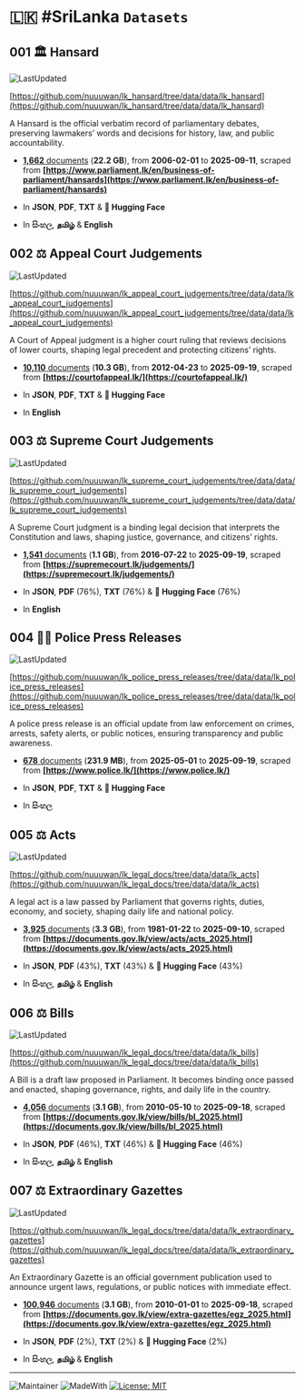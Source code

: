 # 🇱🇰 #SriLanka `Datasets`

## 001 🏛️ Hansard

![LastUpdated](https://img.shields.io/badge/last_updated-2025--09--20_02:36:20-green)

[https://github.com/nuuuwan/lk_hansard/tree/data/data/lk_hansard](https://github.com/nuuuwan/lk_hansard/tree/data/data/lk_hansard)

A Hansard is the official verbatim record of parliamentary debates, preserving lawmakers’ words and decisions for history, law, and public accountability.

- [**1,662** documents](https://github.com/nuuuwan/lk_hansard/tree/data/data/lk_hansard) (**22.2 GB**), from **2006-02-01** to **2025-09-11**, scraped from **[https://www.parliament.lk/en/business-of-parliament/hansards](https://www.parliament.lk/en/business-of-parliament/hansards)**

- In **JSON**, **PDF**, **TXT** & **🤗 Hugging Face**

- In **සිංහල**, **தமிழ்** & **English**

## 002 ⚖️ Appeal Court Judgements

![LastUpdated](https://img.shields.io/badge/last_updated-2025--09--20_02:39:39-green)

[https://github.com/nuuuwan/lk_appeal_court_judgements/tree/data/data/lk_appeal_court_judgements](https://github.com/nuuuwan/lk_appeal_court_judgements/tree/data/data/lk_appeal_court_judgements)

A Court of Appeal judgment is a higher court ruling that reviews decisions of lower courts, shaping legal precedent and protecting citizens’ rights.

- [**10,110** documents](https://github.com/nuuuwan/lk_appeal_court_judgements/tree/data/data/lk_appeal_court_judgements) (**10.3 GB**), from **2012-04-23** to **2025-09-19**, scraped from **[https://courtofappeal.lk/](https://courtofappeal.lk/)**

- In **JSON**, **PDF**, **TXT** & **🤗 Hugging Face**

- In **English**

## 003 ⚖️ Supreme Court Judgements

![LastUpdated](https://img.shields.io/badge/last_updated-2025--09--20_02:51:36-green)

[https://github.com/nuuuwan/lk_supreme_court_judgements/tree/data/data/lk_supreme_court_judgements](https://github.com/nuuuwan/lk_supreme_court_judgements/tree/data/data/lk_supreme_court_judgements)

A Supreme Court judgment is a binding legal decision that interprets the Constitution and laws, shaping justice, governance, and citizens’ rights.

- [**1,541** documents](https://github.com/nuuuwan/lk_supreme_court_judgements/tree/data/data/lk_supreme_court_judgements) (**1.1 GB**), from **2016-07-22** to **2025-09-19**, scraped from **[https://supremecourt.lk/judgements/](https://supremecourt.lk/judgements/)**

- In **JSON**, **PDF** (76%), **TXT** (76%) & **🤗 Hugging Face** (76%)

- In **English**

## 004 👮‍♂️ Police Press Releases

![LastUpdated](https://img.shields.io/badge/last_updated-2025--09--20_02:05:55-green)

[https://github.com/nuuuwan/lk_police_press_releases/tree/data/data/lk_police_press_releases](https://github.com/nuuuwan/lk_police_press_releases/tree/data/data/lk_police_press_releases)

A police press release is an official update from law enforcement on crimes, arrests, safety alerts, or public notices, ensuring transparency and public awareness.

- [**678** documents](https://github.com/nuuuwan/lk_police_press_releases/tree/data/data/lk_police_press_releases) (**231.9 MB**), from **2025-05-01** to **2025-09-19**, scraped from **[https://www.police.lk/](https://www.police.lk/)**

- In **JSON**, **PDF**, **TXT** & **🤗 Hugging Face**

- In **සිංහල**

## 005 ⚖️ Acts

![LastUpdated](https://img.shields.io/badge/last_updated-2025--09--20_02:55:53-green)

[https://github.com/nuuuwan/lk_legal_docs/tree/data/data/lk_acts](https://github.com/nuuuwan/lk_legal_docs/tree/data/data/lk_acts)

A legal act is a law passed by Parliament that governs rights, duties, economy, and society, shaping daily life and national policy.

- [**3,925** documents](https://github.com/nuuuwan/lk_legal_docs/tree/data/data/lk_acts) (**3.3 GB**), from **1981-01-22** to **2025-09-10**, scraped from **[https://documents.gov.lk/view/acts/acts_2025.html](https://documents.gov.lk/view/acts/acts_2025.html)**

- In **JSON**, **PDF** (43%), **TXT** (43%) & **🤗 Hugging Face** (43%)

- In **සිංහල**, **தமிழ்** & **English**

## 006 ⚖️ Bills

![LastUpdated](https://img.shields.io/badge/last_updated-2025--09--20_02:51:03-green)

[https://github.com/nuuuwan/lk_legal_docs/tree/data/data/lk_bills](https://github.com/nuuuwan/lk_legal_docs/tree/data/data/lk_bills)

A Bill is a draft law proposed in Parliament. It becomes binding once passed and enacted, shaping governance, rights, and daily life in the country.

- [**4,056** documents](https://github.com/nuuuwan/lk_legal_docs/tree/data/data/lk_bills) (**3.1 GB**), from **2010-05-10** to **2025-09-18**, scraped from **[https://documents.gov.lk/view/bills/bl_2025.html](https://documents.gov.lk/view/bills/bl_2025.html)**

- In **JSON**, **PDF** (46%), **TXT** (46%) & **🤗 Hugging Face** (46%)

- In **සිංහල**, **தமிழ்** & **English**

## 007 ⚖️ Extraordinary Gazettes

![LastUpdated](https://img.shields.io/badge/last_updated-2025--09--20_02:50:58-green)

[https://github.com/nuuuwan/lk_legal_docs/tree/data/data/lk_extraordinary_gazettes](https://github.com/nuuuwan/lk_legal_docs/tree/data/data/lk_extraordinary_gazettes)

An Extraordinary Gazette is an official government publication used to announce urgent laws, regulations, or public notices with immediate effect.

- [**100,946** documents](https://github.com/nuuuwan/lk_legal_docs/tree/data/data/lk_extraordinary_gazettes) (**3.1 GB**), from **2010-01-01** to **2025-09-18**, scraped from **[https://documents.gov.lk/view/extra-gazettes/egz_2025.html](https://documents.gov.lk/view/extra-gazettes/egz_2025.html)**

- In **JSON**, **PDF** (2%), **TXT** (2%) & **🤗 Hugging Face** (2%)

- In **සිංහල**, **தமிழ்** & **English**

---

![Maintainer](https://img.shields.io/badge/maintainer-nuuuwan-red)
![MadeWith](https://img.shields.io/badge/made_with-python-blue)
[![License: MIT](https://img.shields.io/badge/License-MIT-yellow.svg)](https://opensource.org/licenses/MIT)
